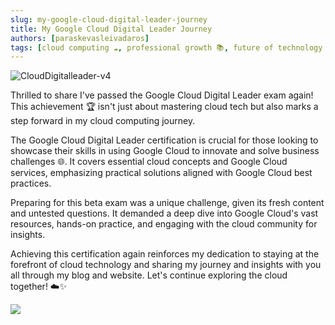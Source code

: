 ```yaml
---
slug: my-google-cloud-digital-leader-journey
title: My Google Cloud Digital Leader Journey
authors: [paraskevasleivadaros]
tags: [cloud computing ☁️, professional growth 📚, future of technology 💻]
---
```


![CloudDigitalleader-v4](/img/blog/cloud-digital-leader-v4.gif)

Thrilled to share I've passed the Google Cloud Digital Leader exam again! This achievement 🏆 isn't just about mastering cloud tech but also marks a step forward in my cloud computing journey.

The Google Cloud Digital Leader certification is crucial for those looking to showcase their skills in using Google Cloud to innovate and solve business challenges 🌐. It covers essential cloud concepts and Google Cloud services, emphasizing practical solutions aligned with Google Cloud best practices.

Preparing for this beta exam was a unique challenge, given its fresh content and untested questions. It demanded a deep dive into Google Cloud's vast resources, hands-on practice, and engaging with the cloud community for insights.

Achieving this certification again reinforces my dedication to staying at the forefront of cloud technology and sharing my journey and insights with you all through my blog and website. Let's continue exploring the cloud together! ☁️✨

<a href="https://credential.net/60d66669-e72c-42f4-9529-7325ca5e2291" target="_blank" rel="noopener noreferrer"><img loading="lazy" src="https://img.shields.io/badge/Credential-0077B5?style=for-the-badge&logo=certificate&logoColor=white" class="img_ev3q"></a>
